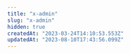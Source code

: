 ```yaml
---
title: "x-admin"
slug: "x-admin"
hidden: true
createdAt: "2023-03-24T14:10:53.553Z"
updatedAt: "2023-08-10T17:43:56.099Z"
---
```

